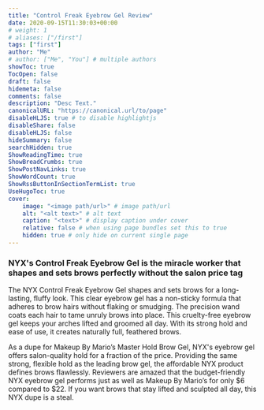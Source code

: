 ```yaml
---
title: "Control Freak Eyebrow Gel Review"
date: 2020-09-15T11:30:03+00:00
# weight: 1
# aliases: ["/first"]
tags: ["first"]
author: "Me"
# author: ["Me", "You"] # multiple authors
showToc: true
TocOpen: false
draft: false
hidemeta: false
comments: false
description: "Desc Text."
canonicalURL: "https://canonical.url/to/page"
disableHLJS: true # to disable highlightjs
disableShare: false
disableHLJS: false
hideSummary: false
searchHidden: true
ShowReadingTime: true
ShowBreadCrumbs: true
ShowPostNavLinks: true
ShowWordCount: true
ShowRssButtonInSectionTermList: true
UseHugoToc: true
cover:
    image: "<image path/url>" # image path/url
    alt: "<alt text>" # alt text
    caption: "<text>" # display caption under cover
    relative: false # when using page bundles set this to true
    hidden: true # only hide on current single page
---
```


### NYX's Control Freak Eyebrow Gel is the miracle worker that shapes and sets brows perfectly without the salon price tag


The NYX Control Freak Eyebrow Gel shapes and sets brows for a long-lasting, fluffy look. This clear eyebrow gel has a non-sticky formula that adheres to brow hairs without flaking or smudging. The precision wand coats each hair to tame unruly brows into place. This cruelty-free eyebrow gel keeps your arches lifted and groomed all day. With its strong hold and ease of use, it creates naturally full, feathered brows.

As a dupe for Makeup By Mario’s Master Hold Brow Gel, NYX's eyebrow gel offers salon-quality hold for a fraction of the price. Providing the same strong, flexible hold as the leading brow gel, the affordable NYX product defines brows flawlessly. Reviewers are amazed that the budget-friendly NYX eyebrow gel performs just as well as Makeup By Mario’s for only $6 compared to $22. If you want brows that stay lifted and sculpted all day, this NYX dupe is a steal.